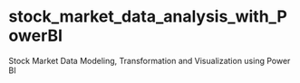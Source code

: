 # stock_market_data_analysis_with_PowerBI
Stock Market Data Modeling, Transformation and Visualization using Power BI 
